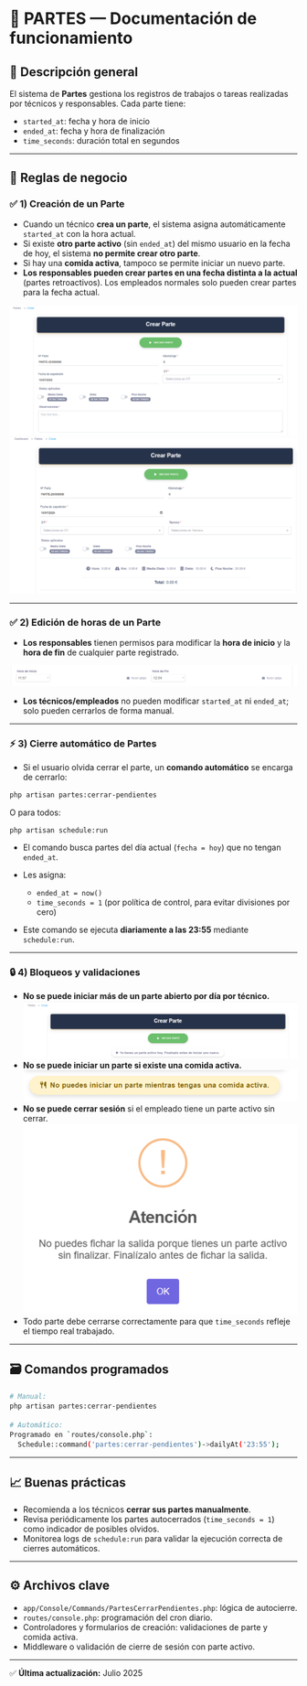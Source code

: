 
# 📑 PARTES — Documentación de funcionamiento

## 🚀 Descripción general

El sistema de **Partes** gestiona los registros de trabajos o tareas realizadas por técnicos y responsables. Cada parte tiene:

- `started_at`: fecha y hora de inicio
- `ended_at`: fecha y hora de finalización
- `time_seconds`: duración total en segundos

---

## 📝 Reglas de negocio

### ✅ 1) Creación de un Parte

- Cuando un técnico **crea un parte**, el sistema asigna automáticamente `started_at` con la hora actual.
- Si existe **otro parte activo** (sin `ended_at`) del mismo usuario en la fecha de hoy, el sistema **no permite crear otro parte**.
- Si hay una **comida activa**, tampoco se permite iniciar un nuevo parte.
- **Los responsables pueden crear partes en una fecha distinta a la actual** (partes retroactivos). Los empleados normales solo pueden crear partes para la fecha actual.

![Vista previa crear parte empleado](../imgs/partes/CrearEmpleado.PNG)
![Vista previa crear parte responsable](../imgs/partes/CrearResponsable.PNG)

---

### ✅ 2) Edición de horas de un Parte

- **Los responsables** tienen permisos para modificar la **hora de inicio** y la **hora de fin** de cualquier parte registrado.

![Vista previa editar hora inicio y fin](../imgs/partes/CambiarHoras.PNG)

- **Los técnicos/empleados** no pueden modificar `started_at` ni `ended_at`; solo pueden cerrarlos de forma manual.

---

### ⚡ 3) Cierre automático de Partes

- Si el usuario olvida cerrar el parte, un **comando automático** se encarga de cerrarlo:
```bash
php artisan partes:cerrar-pendientes
```
O para todos:
```bash
php artisan schedule:run
```

- El comando busca partes del día actual (`fecha = hoy`) que no tengan `ended_at`.
- Les asigna:
  - `ended_at = now()`
  - `time_seconds = 1` (por política de control, para evitar divisiones por cero)

- Este comando se ejecuta **diariamente a las 23:55** mediante `schedule:run`.

---

### 🔒 4) Bloqueos y validaciones

- **No se puede iniciar más de un parte abierto por día por técnico.**
![Vista previa editar hora inicio y fin](../imgs/partes/ParteActivo.PNG)
- **No se puede iniciar un parte si existe una comida activa.**
![Vista previa editar hora inicio y fin](../imgs/partes/ParteActivoComida.PNG)
- **No se puede cerrar sesión** si el empleado tiene un parte activo sin cerrar.
![Vista previa editar hora inicio y fin](../imgs/partes/AvisoCerrarSesion.PNG)
- Todo parte debe cerrarse correctamente para que `time_seconds` refleje el tiempo real trabajado.

---

## 🗃️ Comandos programados

```bash
# Manual:
php artisan partes:cerrar-pendientes

# Automático:
Programado en `routes/console.php`:
  Schedule::command('partes:cerrar-pendientes')->dailyAt('23:55');
```

---

## 📈 Buenas prácticas

- Recomienda a los técnicos **cerrar sus partes manualmente**.
- Revisa periódicamente los partes autocerrados (`time_seconds = 1`) como indicador de posibles olvidos.
- Monitorea logs de `schedule:run` para validar la ejecución correcta de cierres automáticos.

---

## ⚙️ Archivos clave

- `app/Console/Commands/PartesCerrarPendientes.php`: lógica de autocierre.
- `routes/console.php`: programación del cron diario.
- Controladores y formularios de creación: validaciones de parte y comida activa.
- Middleware o validación de cierre de sesión con parte activo.

---

✅ **Última actualización:** Julio 2025
